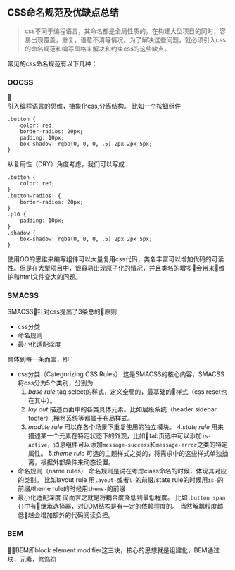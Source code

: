 ## CSS命名规范及优缺点总结

> css不同于编程语言，其命名都是全局性质的。在构建大型项目的同时，容易出现覆盖，重复，语意不清等情况。为了解决这些问题，就必须引入css的命名规范和编写风格来解决和约束css的这些缺点。

常见的css命名规范有以下几种：

### OOCSS
   
    引入编程语言的思维，抽象化css,分离结构。
    比如一个按钮组件

    .button {
        color: red;
        border-radios: 20px;
        padding: 10px;
        box-shadow: rgba(0, 0, 0, .5) 2px 2px 5px;
    }
从复用性（DRY）角度考虑，我们可以写成

    .button {
        color: red;
    }
    .button-radios: {
        border-radios: 20px;
    }
    .p10 {
        padding: 10px;
    }
    .shadow {
        box-shadow: rgba(0, 0, 0, .5) 2px 2px 5px;
    }

使用OO的思维来编写组件可以大量复用css代码，类名丰富可以增加代码的可读性。但是在大型项目中，很容易出现原子化的情况，并且类名的增多会带来维护和html文件变大的问题。

### SMACSS

SMACSS针对css提出了3条总的原则
* css分类
* 命名规则
* 最小化适配深度

具体到每一条而言，即：

- css分类（Categorizing CSS Rules）
这是SMACSS的核心内容，SMACSS将css分为5个类别，分别为
    1. _base rule_ tag select的样式，定义全局的，最基础的样式（css reset也在其中）。
    2. _lay out_ 描述页面中的各类具体元素。比如层级系统（header sidebar footer）,栅格系统等都属于布局样式。
    3. _module rule_ 可以在各个场景下重复使用的独立模块。
    4._state rule_ 用来描述某一个元素在特定状态下的外观，比如tab页选中可以添加`is-active`，消息组件可以添加`message-success`和`message-error`之类的特定属性。
    5._theme rule_ 可选的主题样式之类的，将需求中的这些样式单独抽离，根据外部条件来动态设置。
- 命名规则（name rules）
    命名规则是说在考虑class命名的时候，体现其对应的类别。
    比如layout rule 用`layout-`或者`l-`的前缀/state rule的时候用`is-`的前缀/theme rule的时候用`theme-`的前缀
- 最小化适配深度
    简而言之就是将耦合度降低到最低程度。
    比如`.button span {}`中有继承选择器，对DOM结构是有一定的依赖程度的。
    当然解耦程度越低越会增加额外的代码阅读负担。

### BEM 
BEM即block element modifier这三块，核心的思想就是组建化，BEM通过块，元素，修饰符